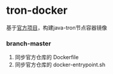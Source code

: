 # tron-docker
基于[官方项目](https://github.com/tronprotocol/java-tron)，构建java-tron节点容器镜像

### branch-master 

1. 同步官方仓库的 Dockerfile
2. 同步官方仓库的 docker-entrypoint.sh
